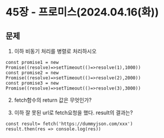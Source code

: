 # 45장 - 프로미스(2024.04.16(화))

## 문제

1. 이하 비동기 처리를 병렬로 처리하시오

```
const promise1 = new Promise((resolve)=>setTimeout(()=>resolve(1),1000))
const promise2 = new Promise((resolve)=>setTimeout(()=>resolve(2),2000))
const promise3 = new Promise((resolve)=>setTimeout(()=>resolve(3),3000))
```

2. fetch함수의 return 값은 무엇인가?

3. 이하 잘 못된 url로 fetch요청을 했다.
result의 결과는? 

```
const result= fetch('https://dummyjson.com/xxx')
result.then(res => console.log(res))
```
